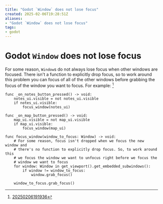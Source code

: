 ```yaml
---
title: "Godot `Window` does not lose focus"
created: 2025-02-06T19:28:51Z
aliases:
- "Godot `Window` does not lose focus"
tags:
- godot
---
```


# Godot `Window` does not lose focus

For some reason, `Window`s do not always lose focus when other windows are focused. There isn't a function to explicitly drop focus, so to work around this problem you can focus of all of the other windows before grabbing the focus of the window you want to focus. For example: [^1]

```gdscript
func _on_notes_button_pressed() -> void:
	notes_ui.visible = not notes_ui.visible
	if notes_ui.visible:
		focus_window(notes_ui)

func _on_map_button_pressed() -> void:
	map_ui.visible = not map_ui.visible
	if map_ui.visible:
		focus_window(map_ui)

func focus_window(window_to_focus: Window) -> void:
	# For some reason, focus isn't dropped when we focus the new window and
	# there's no function to explicitly drop focus. So, to work around this
	# we focus the window we want to unfocus right before we focus the
	# window we want to focus
	for window: Window in get_viewport().get_embedded_subwindows():
		if window != window_to_focus:
			window.grab_focus()

	window_to_focus.grab_focus()
```

[^1]: [20250206191936](../entries/20250206191936.md)

